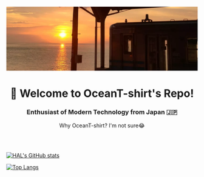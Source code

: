 <p align="center">
  <img src="shimonada_sunset_ocean_t_shirt.webp">
</p>

<h1 align="center">👋 Welcome to OceanT-shirt's Repo!</h1>

<h3 align="center">Enthusiast of Modern Technology from Japan 🇯🇵</h1>

<p align="center">Why OceanT-shirt? I'm not sure😂</p>

<br />

<br />



<!--
**OceanT-shirt/OceanT-shirt** is a ✨ _special_ ✨ repository because its `README.md` (this file) appears on your GitHub profile.

Here are some ideas to get you started:

- 🔭 I’m currently working on ...
- 🌱 I’m currently learning ...
- 👯 I’m looking to collaborate on ...
- 🤔 I’m looking for help with ...
- 💬 Ask me about ...
- 📫 How to reach me: ...
- 😄 Pronouns: ...
- ⚡ Fun fact: ...
-->

[![HAL's GitHub stats](https://github-readme-stats.vercel.app/api?username=OceanT-shirt&theme=aura&show_icons=true&count_private=true)](https://github.com/OceanT-shirt/github-readme-stats)

[![Top Langs](https://github-readme-stats.vercel.app/api/top-langs/?username=OceanT-shirt&theme=aura&show_icons=true&layout=compact&count_private=true)](https://github.com/OceanT-shirt/github-readme-stats)
